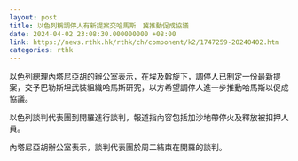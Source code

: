 ```yaml
---
layout: post
title: 以色列稱調停人有新提案交哈馬斯　冀推動促成協議
date: 2024-04-02 23:08:30.000000000 +08:00
link: https://news.rthk.hk/rthk/ch/component/k2/1747259-20240402.htm
categories: rthk
---
```


以色列總理內塔尼亞胡的辦公室表示，在埃及斡旋下，調停人已制定一份最新提案，交予巴勒斯坦武裝組織哈馬斯研究，以方希望調停人進一步推動哈馬斯以促成協議。

以色列談判代表團到開羅進行談判，報道指內容包括加沙地帶停火及釋放被扣押人員。

內塔尼亞胡辦公室表示，談判代表團於周二結束在開羅的談判。
